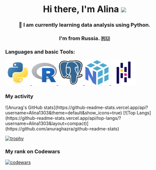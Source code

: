 <h1 align="center">Hi there, I'm Alina</a> 
<img src="https://github.com/blackcater/blackcater/raw/main/images/Hi.gif" height="32"/></h1>
<h3 align="center">🔭 I am currently learning data analysis using Python.</h3>
<h3 align="center">I'm from Russia. 🇷🇺 </h3>


<h3 align="left">Languages and basic Tools:</h3>
<p align="left">
  <a href="https://www.python.org" target="_blank"> <img src="https://github.com/devicons/devicon/blob/master/icons/python/python-original.svg" alt="python" width="80" height="80" /> </a>
    <a href="https://www.python.org" target="_blank"> <img src="https://github.com/devicons/devicon/blob/master/icons/r/r-original.svg" alt="python" width="80" height="80" /> </a>
        <a href="https://www.python.org" target="_blank"> <img src="https://github.com/devicons/devicon/blob/master/icons/postgresql/postgresql-original.svg" alt="python" width="80" height="80" /> </a>
    <a href="https://www.python.org" target="_blank"> <img src="https://github.com/devicons/devicon/blob/master/icons/numpy/numpy-original.svg" alt="python" width="80" height="80" /> </a>
    <a href="https://www.python.org" target="_blank"> <img src="https://github.com/devicons/devicon/blob/master/icons/pandas/pandas-original.svg" alt="python" width="80" height="80" /> </a>
</p>

<h3 align="left">My activity</h3>

<p align="left">
![Anurag's GitHub stats](https://github-readme-stats.vercel.app/api?username=Alina1303&theme=default&show_icons=true)
[![Top Langs](https://github-readme-stats.vercel.app/api/top-langs/?username=Alina1303&layout=compact)](https://github.com/anuraghazra/github-readme-stats)
</p>

[![trophy](https://github-profile-trophy.vercel.app/?username=Alina1303)](https://github.com/ryo-ma/github-profile-trophy)

<h3 align="left">My rank on Codewars</h3>

[![codewars](https://www.codewars.com/users/Alina1303/badges/large)](https://www.codewars.com/users/Alina1303)   
 
